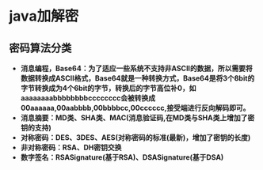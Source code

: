 # java加解密
## 密码算法分类
- **消息编程，Base64：为了适应一些系统不支持非ASCII的数据，所以需要将数据转换成ASCII格式，Base64就是一种转换方式，Base64是将3个8bit的字节转换成为4个6bit的字节，转换后的字节高位补0，如aaaaaaaabbbbbbbbcccccccc会被转换成00aaaaaa,00aabbbb,00bbbbcc,00cccccc,接受端进行反向解码即可。**
- **消息摘要：MD类、SHA类、MAC(消息验证码,在MD类与SHA类上增加了密钥的支持)**
- **对称密码：DES、3DES、AES(对称密码的标准(最新)，增加了密钥的长度)**
- **非对称密码：RSA、DH密钥交换**
- **数字签名：RSASignature(基于RSA)、DSASignature(基于DSA)**
